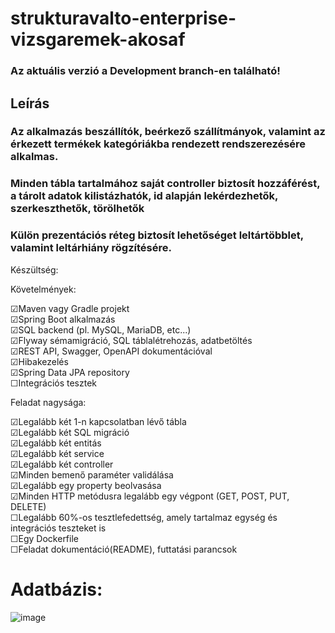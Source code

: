 # strukturavalto-enterprise-vizsgaremek-akosaf

<h3>Az aktuális verzió a Development branch-en található!  </h3>

<h2>Leírás</h2>
<h3>Az alkalmazás beszállítók, beérkező szállítmányok, valamint az érkezett termékek kategóriákba rendezett rendszerezésére alkalmas.  </h3>
<h3>Minden tábla tartalmához saját controller biztosít hozzáférést, a tárolt adatok kilistázhatók, id alapján lekérdezhetők, szerkeszthetők, törölhetők  </h3>
<h3>Külön prezentációs réteg biztosít lehetőséget leltártöbblet, valamint leltárhiány rögzítésére.  </h3>

Készültség:

Követelmények:

☑Maven vagy Gradle projekt  
☑Spring Boot alkalmazás  
☑SQL backend (pl. MySQL, MariaDB, etc...)  
☑Flyway sémamigráció, SQL táblalétrehozás, adatbetöltés  
☑REST API, Swagger, OpenAPI dokumentációval  
☑Hibakezelés  
☑Spring Data JPA repository  
☐Integrációs tesztek  

Feladat nagysága:

☑Legalább két 1-n kapcsolatban lévő tábla  
☑Legalább két SQL migráció  
☑Legalább két entitás  
☑Legalább két service  
☑Legalább két controller  
☑Minden bemenő paraméter validálása  
☑Legalább egy property beolvasása  
☑Minden HTTP metódusra legalább egy végpont (GET, POST, PUT, DELETE)  
☐Legalább 60%-os tesztlefedettség, amely tartalmaz egység és integrációs teszteket is  
☐Egy Dockerfile  
☐Feladat dokumentáció(README), futtatási parancsok  

# Adatbázis:  
![image](https://user-images.githubusercontent.com/63594935/177060032-aae4aba2-2273-4bce-b444-a85a151f5781.png)
